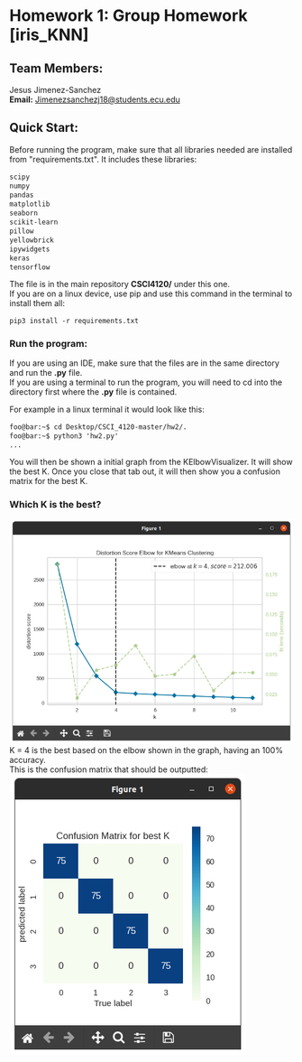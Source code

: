 # Homework 1: Group Homework [iris_KNN]
## Team Members:
Jesus Jimenez-Sanchez <br> 
**Email:** Jimenezsanchezj18@students.ecu.edu

## Quick Start:
Before running the program, make sure that all libraries needed are installed from "requirements.txt". It includes these libraries:
```
scipy
numpy
pandas
matplotlib
seaborn
scikit-learn
pillow
yellowbrick
ipywidgets
keras
tensorflow
```
The file is in the main repository **CSCI4120/** under this one. <br>
If you are on a linux device, use pip and use this command in the terminal to install them all:

```console
pip3 install -r requirements.txt
```
### Run the program:
If you are using an IDE, make sure that the files are in the same directory and run the **.py** file. <br>
If you are using a terminal to run the program, you will need to cd into the directory first where the **.py** file is contained.

For example in a linux terminal it would look like this:
```console
foo@bar:~$ cd Desktop/CSCI_4120-master/hw2/.
foo@bar:~$ python3 'hw2.py'
...
```
You will then be shown a initial graph from the KElbowVisualizer. It will show the best K. Once you close that tab out, it will then show you a confusion matrix for the best K.

### Which K is the best?
![KElbowVisualizer](KElbowVisualizer.png)
K = 4 is the best based on the elbow shown in the graph, having an 100% accuracy. <br>
This is the confusion matrix that should be outputted:
![Confusion Matrix showing predicted label x true label](ConfusionMatrix.png)
